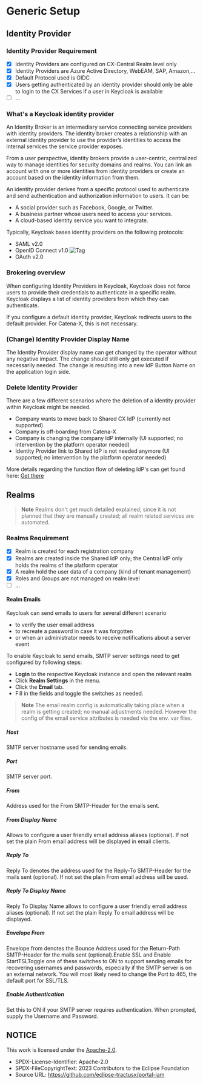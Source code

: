 # Generic Setup

## Identity Provider

### Identity Provider Requirement

- [x] Identity Providers are configured on CX-Central Realm level only
- [x] Identity Providers are Azure Active Directory, WebEAM, SAP, Amazon,...
- [x] Default Protocol used is OIDC
- [x] Users getting authenticated by an identity provider should only be able to login to the CX Services if a user in Keycloak is available
- [ ] ...

### What's a Keycloak identity provider

An Identity Broker is an intermediary service connecting service providers with identity providers. The identity broker creates a relationship with an external identity provider to use the provider’s identities to access the internal services the service provider exposes.

From a user perspective, identity brokers provide a user-centric, centralized way to manage identities for security domains and realms. You can link an account with one or more identities from identity providers or create an account based on the identity information from them.

An identity provider derives from a specific protocol used to authenticate and send authentication and authorization information to users. It can be:

- A social provider such as Facebook, Google, or Twitter.
- A business partner whose users need to access your services.
- A cloud-based identity service you want to integrate.

Typically, Keycloak bases identity providers on the following protocols:

- SAML v2.0
- OpenID Connect v1.0 ![Tag](https://img.shields.io/static/v1?label=&message=CATENA-X-Standard&color=green&style=flat)
- OAuth v2.0

### Brokering overview

When configuring Identity Providers in Keycloak, Keycloak does not force users to provide their credentials to authenticate in a specific realm.
Keycloak displays a list of identity providers from which they can authenticate.

If you configure a default identity provider, Keycloak redirects users to the default provider. For Catena-X, this is not necessary.

### (Change) Identity Provider Display Name

The Identity Provider display name can get changed by the operator without any negative impact.
The change should still only get executed if necessarily needed. The change is resulting into a new IdP Button Name on the application login side.

### Delete Identity Provider

There are a few different scenarios where the deletion of a identity provider within Keycloak might be needed.

- Company wants to move back to Shared CX IdP (currently not supported)
- Company is off-boarding from Catena-X
- Company is changing the company IdP internally (UI supported; no intervention by the platform operator needed)
- Identity Provider link to Shared IdP is not needed anymore (UI supported; no intervention by the platform operator needed)

More details regarding the function flow of deleting IdP's can get found here: [Get there](https://github.com/eclipse-tractusx/portal-assets/blob/v1.6.1/docs/02.%20Technical%20Integration/02.%20Identity%20Provider%20Management/04.%20FAQ.md)

## Realms

> **Note**
> Realms don't get much detailed explained; since it is not planned that they are manually created; all realm related services are automated.

### Realms Requirement

- [x] Realm is created for each registration company
- [x] Realms are created inside the Shared IdP only; the Central IdP only holds the realms of the platform operator
- [x] A realm hold the user data of a company (kind of tenant management)
- [x] Roles and Groups are not managed on realm level
- [ ] ...

#### Realm Emails

Keycloak can send emails to users for several different scenario

- to verify the user email address
- to recreate a password in case it was forgotten
- or when an administrator needs to receive notifications about a server event

To enable Keycloak to send emails, SMTP server settings need to get configured by following steps:

- **Login** to the respective Keycloak instance and open the relevant realm
- Click **Realm Settings** in the menu.
- Click the **Email** tab.
- Fill in the fields and toggle the switches as needed.

> **Note**
> The email realm config is automatically taking place when a realm is getting created; no manual adjustments needed. However the config of the email service attributes is needed via the env. var files.

##### Host

SMTP server hostname used for sending emails.

##### Port

SMTP server port.

##### From

Address used for the From SMTP-Header for the emails sent.

##### From Display Name

Allows to configure a user friendly email address aliases (optional). If not set the plain From email address will be displayed in email clients.

##### Reply To

Reply To denotes the address used for the Reply-To SMTP-Header for the mails sent (optional). If not set the plain From email address will be used.

##### Reply To Display Name

Reply To Display Name allows to configure a user friendly email address aliases (optional). If not set the plain Reply To email address will be displayed.

##### Envelope From

Envelope from denotes the Bounce Address used for the Return-Path SMTP-Header for the mails sent (optional).Enable SSL and Enable StartTSLToggle one of these switches to ON to support sending emails for recovering usernames and passwords, especially if the SMTP server is on an external network. You will most likely need to change the Port to 465, the default port for SSL/TLS.

##### Enable Authentication

Set this to ON if your SMTP server requires authentication. When prompted, supply the Username and Password.

## NOTICE

This work is licensed under the [Apache-2.0](https://www.apache.org/licenses/LICENSE-2.0).

- SPDX-License-Identifier: Apache-2.0
- SPDX-FileCopyrightText: 2023 Contributors to the Eclipse Foundation
- Source URL: <https://github.com/eclipse-tractusx/portal-iam>
